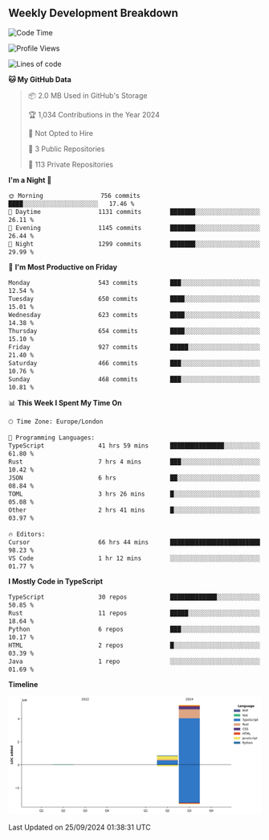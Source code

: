 


## Weekly Development Breakdown
<!--START_SECTION:waka-->
![Code Time](http://img.shields.io/badge/Code%20Time-1%2C235%20hrs%2020%20mins-blue)

![Profile Views](http://img.shields.io/badge/Profile%20Views-0-blue)

![Lines of code](https://img.shields.io/badge/From%20Hello%20World%20I%27ve%20Written-6.1%20million%20lines%20of%20code-blue)

**🐱 My GitHub Data** 

> 📦 2.0 MB Used in GitHub's Storage 
 > 
> 🏆 1,034 Contributions in the Year 2024
 > 
> 🚫 Not Opted to Hire
 > 
> 📜 3 Public Repositories 
 > 
> 🔑 113 Private Repositories 
 > 
**I'm a Night 🦉** 

```text
🌞 Morning                756 commits         ████░░░░░░░░░░░░░░░░░░░░░   17.46 % 
🌆 Daytime                1131 commits        ███████░░░░░░░░░░░░░░░░░░   26.11 % 
🌃 Evening                1145 commits        ███████░░░░░░░░░░░░░░░░░░   26.44 % 
🌙 Night                  1299 commits        ███████░░░░░░░░░░░░░░░░░░   29.99 % 
```
📅 **I'm Most Productive on Friday** 

```text
Monday                   543 commits         ███░░░░░░░░░░░░░░░░░░░░░░   12.54 % 
Tuesday                  650 commits         ████░░░░░░░░░░░░░░░░░░░░░   15.01 % 
Wednesday                623 commits         ████░░░░░░░░░░░░░░░░░░░░░   14.38 % 
Thursday                 654 commits         ████░░░░░░░░░░░░░░░░░░░░░   15.10 % 
Friday                   927 commits         █████░░░░░░░░░░░░░░░░░░░░   21.40 % 
Saturday                 466 commits         ███░░░░░░░░░░░░░░░░░░░░░░   10.76 % 
Sunday                   468 commits         ███░░░░░░░░░░░░░░░░░░░░░░   10.81 % 
```


📊 **This Week I Spent My Time On** 

```text
🕑︎ Time Zone: Europe/London

💬 Programming Languages: 
TypeScript               41 hrs 59 mins      ███████████████░░░░░░░░░░   61.80 % 
Rust                     7 hrs 4 mins        ███░░░░░░░░░░░░░░░░░░░░░░   10.42 % 
JSON                     6 hrs               ██░░░░░░░░░░░░░░░░░░░░░░░   08.84 % 
TOML                     3 hrs 26 mins       █░░░░░░░░░░░░░░░░░░░░░░░░   05.08 % 
Other                    2 hrs 41 mins       █░░░░░░░░░░░░░░░░░░░░░░░░   03.97 % 

🔥 Editors: 
Cursor                   66 hrs 44 mins      █████████████████████████   98.23 % 
VS Code                  1 hr 12 mins        ░░░░░░░░░░░░░░░░░░░░░░░░░   01.77 % 
```

**I Mostly Code in TypeScript** 

```text
TypeScript               30 repos            █████████████░░░░░░░░░░░░   50.85 % 
Rust                     11 repos            █████░░░░░░░░░░░░░░░░░░░░   18.64 % 
Python                   6 repos             ███░░░░░░░░░░░░░░░░░░░░░░   10.17 % 
HTML                     2 repos             █░░░░░░░░░░░░░░░░░░░░░░░░   03.39 % 
Java                     1 repo              ░░░░░░░░░░░░░░░░░░░░░░░░░   01.69 % 
```



**Timeline**

![Lines of Code chart](https://raw.githubusercontent.com/mars-arch/mars-arch/main/assets/bar_graph.png)


 Last Updated on 25/09/2024 01:38:31 UTC
<!--END_SECTION:waka-->
